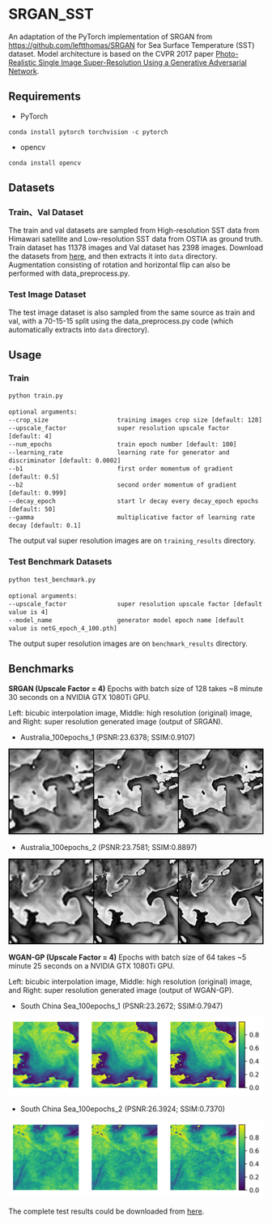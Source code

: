 # SRGAN_SST
An adaptation of the PyTorch implementation of SRGAN from https://github.com/leftthomas/SRGAN for Sea Surface Temperature (SST) dataset. Model architecture is based on the CVPR 2017 paper [Photo-Realistic Single Image Super-Resolution Using a Generative Adversarial Network](https://arxiv.org/abs/1609.04802).

## Requirements
- PyTorch
```
conda install pytorch torchvision -c pytorch
```
- opencv
```
conda install opencv
```

## Datasets

### Train、Val Dataset
The train and val datasets are sampled from High-resolution SST data from Himawari satellite and Low-resolution SST data from OSTIA as ground truth.
Train dataset has 11378 images and Val dataset has 2398 images.
Download the datasets from [here](https://www.ncei.noaa.gov/access/metadata/landing-page/bin/iso?id=gov.noaa.nodc:GHRSST-AHI_H09-STAR-L3C), and then extracts it into `data` directory.
Augmentation consisting of rotation and horizontal flip can also be performed with data_preprocess.py.

### Test Image Dataset
The test image dataset is also sampled from the same source as train and val, with a 70-15-15 split using the data_preprocess.py code (which automatically extracts into `data` directory).

## Usage

### Train
```
python train.py

optional arguments:
--crop_size                   training images crop size [default: 128]
--upscale_factor              super resolution upscale factor [default: 4]
--num_epochs                  train epoch number [default: 100]
--learning_rate               learning rate for generator and discriminator [default: 0.0002]
--b1                          first order momentum of gradient [default: 0.5]
--b2                          second order momentum of gradient [default: 0.999]
--decay_epoch                 start lr decay every decay_epoch epochs [default: 50]
--gamma                       multiplicative factor of learning rate decay [default: 0.1]
```
The output val super resolution images are on `training_results` directory.

### Test Benchmark Datasets
```
python test_benchmark.py

optional arguments:
--upscale_factor              super resolution upscale factor [default value is 4]
--model_name                  generator model epoch name [default value is netG_epoch_4_100.pth]
```
The output super resolution images are on `benchmark_results` directory.

## Benchmarks
**SRGAN (Upscale Factor = 4)**
Epochs with batch size of 128 takes ~8 minute 30 seconds on a NVIDIA GTX 1080Ti GPU. 

Left: bicubic interpolation image, Middle: high resolution (original) image, and Right: super resolution generated image (output of SRGAN).

- Australia_100epochs_1 (PSNR:23.6378; SSIM:0.9107)

![Australia](images/1.png)

- Australia_100epochs_2 (PSNR:23.7581; SSIM:0.8897)

![Australia](images/2.png)

**WGAN-GP (Upscale Factor = 4)**
Epochs with batch size of 64 takes ~5 minute 25 seconds on a NVIDIA GTX 1080Ti GPU. 

Left: bicubic interpolation image, Middle: high resolution (original) image, and Right: super resolution generated image (output of WGAN-GP).

- South China Sea_100epochs_1 (PSNR:23.2672; SSIM:0.7947)

![Australia](images/3.png)

- South China Sea_100epochs_2 (PSNR:26.3924; SSIM:0.7370)

![Australia](images/4.png)

The complete test results could be downloaded from [here](https://github.com/SimonTsh/SRGAN_SST/benchmark_results).
